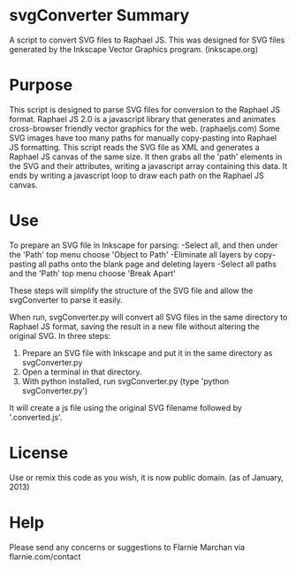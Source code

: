 svgConverter
Summary
============
A script to convert SVG files to Raphael JS.
This was designed for SVG files generated by the Inkscape Vector Graphics program.
(inkscape.org)

Purpose
============
This script is designed to parse SVG files for conversion to the Raphael JS format.
Raphael JS 2.0 is a javascript library that generates and animates cross-browser friendly
vector graphics for the web. (raphaeljs.com)
Some SVG images have too many paths for manually copy-pasting into Raphael JS formatting.
This script reads the SVG file as XML and generates a Raphael JS canvas of the same size.
It then grabs all the 'path' elements in the SVG and their attributes, writing a javascript array
containing this data.  It ends by writing a javascript loop to draw each path on the Raphael JS
canvas.

Use
============
To prepare an SVG file in Inkscape for parsing:
-Select all, and then under the 'Path' top menu choose 'Object to Path'
-Eliminate all layers by copy-pasting all paths onto the blank page and deleting layers
-Select all paths and the 'Path' top menu choose 'Break Apart'

These steps will simplify the structure of the SVG file and allow the svgConverter to parse it easily.

When run, svgConverter.py will convert all SVG files in the same directory to Raphael JS format, 
saving the result in a new file without altering the original SVG.
In three steps:
1. Prepare an SVG file with Inkscape and put it in the same directory as svgConverter.py
2. Open a terminal in that directory.
3. With python installed, run svgConverter.py (type 'python svgConverter.py')

It will create a js file using the original SVG filename followed by '.converted.js'.


License
=============
Use or remix this code as you wish, it is now public domain.
(as of January, 2013)

Help
=============
Please send any concerns or suggestions to Flarnie Marchan via flarnie.com/contact



